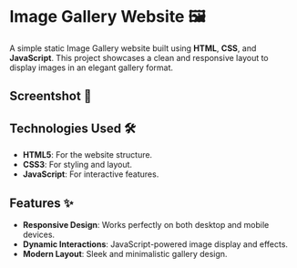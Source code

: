 # Image Gallery Website 🖼️

A simple static Image Gallery website built using **HTML**, **CSS**, and **JavaScript**. This project showcases a clean and responsive layout to display images in an elegant gallery format.

## Screentshot 🚀



## Technologies Used 🛠️

- **HTML5**: For the website structure.
- **CSS3**: For styling and layout.
- **JavaScript**: For interactive features.


## Features ✨

- **Responsive Design**: Works perfectly on both desktop and mobile devices.
- **Dynamic Interactions**: JavaScript-powered image display and effects.
- **Modern Layout**: Sleek and minimalistic gallery design.
